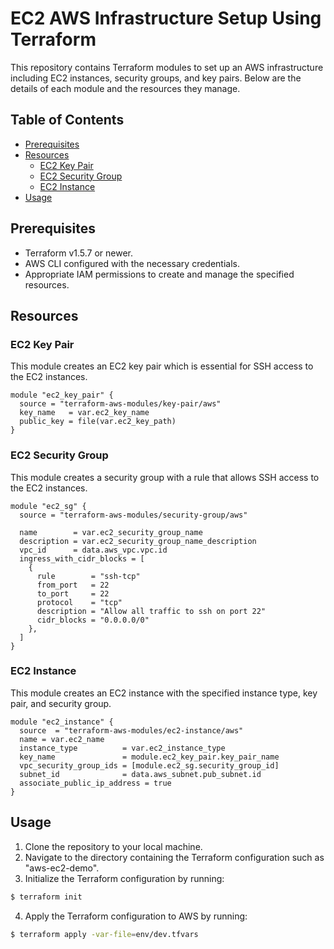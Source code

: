 # EC2 AWS Infrastructure Setup Using Terraform

This repository contains Terraform modules to set up an AWS infrastructure including EC2 instances, security groups, and key pairs. Below are the details of each module and the resources they manage.

## Table of Contents

- [Prerequisites](#prerequisites)
- [Resources](#resources)
  - [EC2 Key Pair](#ec2-key-pair)
  - [EC2 Security Group](#ec2-security-group)
  - [EC2 Instance](#ec2-instance)
- [Usage](#usage)

## Prerequisites
- Terraform v1.5.7 or newer.
- AWS CLI configured with the necessary credentials.
- Appropriate IAM permissions to create and manage the specified resources.

## Resources

### EC2 Key Pair

This module creates an EC2 key pair which is essential for SSH access to the EC2 instances.

```hcl
module "ec2_key_pair" {
  source = "terraform-aws-modules/key-pair/aws"
  key_name   = var.ec2_key_name
  public_key = file(var.ec2_key_path)
}
```

### EC2 Security Group

This module creates a security group with a rule that allows SSH access to the EC2 instances.

```hcl
module "ec2_sg" {
  source = "terraform-aws-modules/security-group/aws"

  name        = var.ec2_security_group_name
  description = var.ec2_security_group_name_description
  vpc_id      = data.aws_vpc.vpc.id
  ingress_with_cidr_blocks = [
    {
      rule        = "ssh-tcp"
      from_port   = 22
      to_port     = 22
      protocol    = "tcp"
      description = "Allow all traffic to ssh on port 22"
      cidr_blocks = "0.0.0.0/0"
    },
  ]
}
```

### EC2 Instance

This module creates an EC2 instance with the specified instance type, key pair, and security group.

```hcl
module "ec2_instance" {
  source  = "terraform-aws-modules/ec2-instance/aws"
  name = var.ec2_name
  instance_type          = var.ec2_instance_type
  key_name               = module.ec2_key_pair.key_pair_name
  vpc_security_group_ids = [module.ec2_sg.security_group_id]
  subnet_id              = data.aws_subnet.pub_subnet.id
  associate_public_ip_address = true
}
```

## Usage
1. Clone the repository to your local machine.
2. Navigate to the directory containing the Terraform configuration such as "aws-ec2-demo".
3. Initialize the Terraform configuration by running:

```bash
$ terraform init
```

4. Apply the Terraform configuration to AWS by running:

```bash
$ terraform apply -var-file=env/dev.tfvars
```